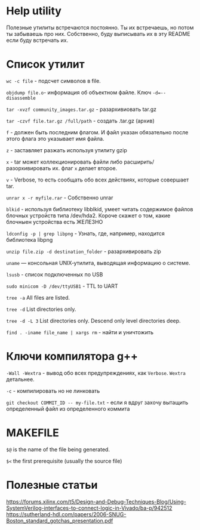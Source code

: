 # Help utility

Полезные утилиты встречаются постоянно. Ты их встречаешь,
но потом ты забываешь про них.
Собственно, буду выписывать их в эту README если буду встречать их.

# Список утилит
`wc -c file` - подсчет символов в file.

`objdump file.o`- информация об объектном файле.
Ключ `-d=--disassemble`

`tar -xvzf community_images.tar.gz` - разархивиовать tar.gz

`tar -czvf file.tar.gz /full/path` - создать .tar.gz (архив)

`f` - должен быть последним флагом. И файл указан обязательно после этого флага
это указывает имя файла.

`z` - заставляет разжать используя утилиту gzip

`x` - tar может коллекционировать файли либо расширить/разорхивировать их.
флаг `x` делает второе.

`v` - Verbose, то есть сообщать обо всех действиях, которые совершает tar.

`unrar x -r myfile.rar` - Собственно unrar

`blkid` - используя библиотеку libblkid, умеет читать содержимое файлов блочных устройств типа /dev/hda2. Короче скажет о том, какие блочныен устройства есть ЖЕЛЕЗНО


`ldconfig -p | grep libpng` - Узнать, где, например, находится библиотека libpng

`unzip file.zip -d destination_folder` - разархивировать zip

`uname` — консольная UNIX‐утилита, выводящая информацию о системе. 

`lsusb` - список подключенных по USB

`sudo minicom -D /dev/ttyUSB1` - TTL to UART

`tree -a` All files are listed.

`tree -d` List directories only.

`tree -d -L 3` List directories only. Descend only level directories deep.

`find . -iname file_name | xargs rm` - найти и уничтожить

# Ключи компилятора g++
`-Wall -Wextra` - вывод обо всех предупреждениях, как `Verbose`. `Wextra` детальнее.

`-c` - компилировать но не линковать

`git checkout COMMIT_ID -- my-file.txt` - если я вдруг захочу вытащить определенный файл из определенного коммита

# MAKEFILE

`$@` is the name of the file being generated.

`$<` the first prerequisite (usually the source file)

# Полезные статьи
https://forums.xilinx.com/t5/Design-and-Debug-Techniques-Blog/Using-SystemVerilog-interfaces-to-connect-logic-in-Vivado/ba-p/942512
https://sutherland-hdl.com/papers/2006-SNUG-Boston_standard_gotchas_presentation.pdf
